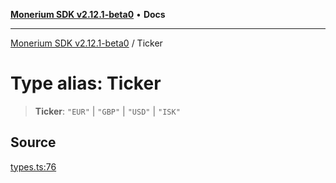 [**Monerium SDK v2.12.1-beta0**](../README.md) • **Docs**

---

[Monerium SDK v2.12.1-beta0](../README.md) / Ticker

# Type alias: Ticker

> **Ticker**: `"EUR"` \| `"GBP"` \| `"USD"` \| `"ISK"`

## Source

[types.ts:76](https://github.com/monerium/js-monorepo/blob/5652214d02f5add3c0253df8e24a10c8f67836ad/packages/sdk/src/types.ts#L76)
